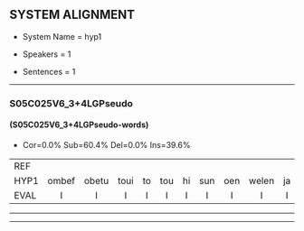 
## SYSTEM ALIGNMENT

- System Name = hyp1

- Speakers = 1

- Sentences = 1

---

### S05C025V6_3+4LGPseudo

#### (S05C025V6_3+4LGPseudo-words)

- Cor=0.0%	Sub=60.4%	Del=0.0%	Ins=39.6%

|  |  |  |  |  |  |  |  |  |  |  |  |  |  |  |  |  |  |  |  |  |  |  |  |  |  |  |  |  |  |  |  |  |  |  |  |  |  |  |  |  |  |  |  |  |  |  |  |  |  |  |  |  |  |  |  |  |  |  |  |  |  |  |  |  |  |  |  |  |  |  |  |  |  |  |  |  |  |  |  |  |  |  |  |  |  |  |  |  |  |  |  |  |  |  |  |  |  |  |  |  |  |  |  |  |  |  |  |  |  |  |  |
|:--- |:---:|:---:|:---:|:---:|:---:|:---:|:---:|:---:|:---:|:---:|:---:|:---:|:---:|:---:|:---:|:---:|:---:|:---:|:---:|:---:|:---:|:---:|:---:|:---:|:---:|:---:|:---:|:---:|:---:|:---:|:---:|:---:|:---:|:---:|:---:|:---:|:---:|:---:|:---:|:---:|:---:|:---:|:---:|:---:|:---:|:---:|:---:|:---:|:---:|:---:|:---:|:---:|:---:|:---:|:---:|:---:|:---:|:---:|:---:|:---:|:---:|:---:|:---:|:---:|:---:|:---:|:---:|:---:|:---:|:---:|:---:|:---:|:---:|:---:|:---:|:---:|:---:|:---:|:---:|:---:|:---:|:---:|:---:|:---:|:---:|:---:|:---:|:---:|:---:|:---:|:---:|:---:|:---:|:---:|:---:|:---:|:---:|:---:|:---:|:---:|:---:|:---:|:---:|:---:|:---:|:---:|:---:|:---:|:---:|:---:|:---:|
| REF |  |  |  |  |  |  |  |  |  |  |  |  |  |  |  |  |  |  |  |  |  |  |  |  |  |  |  |  |  |  |  |  |  |  |  |  |  |  |  |  |  |  |  |  | ometuif | * | toejietsen | * | * | oonwijlen | jattesiet | nurudien | stoenydaas | * | deuveltek | juitonie | gevijdel | sidowaan | spekkeraai | * | * | * | * | wachteniek | verpierik | nappegreeuw | mantaroen | * | * | * | schielendaspen | crobeklunker | * | kabbestepen | * | verwarig | * | * | ooiebiekje | fandelig | * | * | jalekrewen | smoralij | zeekvlachine | kanaroe | * | toineetlijgen | * | meitsegrok | kantelogsten | ondermind | choporatie | * | zennebral | zennebral | * | ijraspangen | blottenduuf | * | * | girdofhaalder | tobbermoeit | poentalschouden | havedil | verbrakkertje | * | * | * | gerauwejaak | hapeneren |
| HYP1 | ombef | obetu | toui | to | tou | hi | sun | oen | welen | ja | tes | iet | neur | den | sto | ne | das | de | vul | dek | ju | oni | geverdel | sint | dowan | pe | ker | wa | wat | wacht | wah | dumoniq? | voor | pier | ik | mapegerel | m | man | t | taron | shellen | daspen | kro | pele | lun | er | cram | campes | tepun | voor | vorvor | rig | obi | qie | van | delem | jao | jala | jalre | wun | smorgal | hi | ze | falchinde | can | dao | tode | tle | le | gun | bij | et | gerok | kan | ten | oogstdun | om | daar | mee | te | schopor | scporati | sin | de | ba | sin | de | bra | en | ergas | pange | ploten | duuf | eel | gerdof | halder | tomber | mort | boeen | tasschouder | hafedil | ver | b | vubar | rakurtje | geou | en | grou | jaak | haper | en |
| EVAL | I | I | I | I | I | I | I | I | I | I | I | I | I | I | I | I | I | I | I | I | I | I | I | I | I | I | I | I | I | I | I | I | I | I | I | I | I | I | I | I | I | I | I | I | S | S | S | S | S | S | S | S | S | S | S | S | S | S | S | S | S | S | S | S | S | S | S | S | S | S | S | S | S | S | S | S | S | S | S | S | S | S | S | S | S | S | S | S | S | S | S | S | S | S | S | S | S | S | S | S | S | S | S | S | S | S | S | S | S | S | S |
---

---
